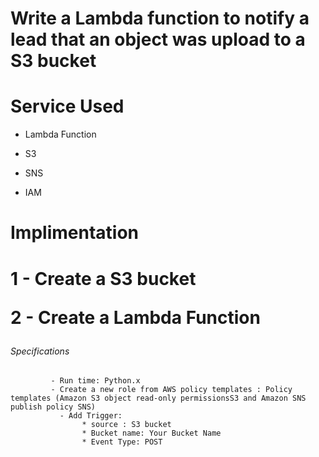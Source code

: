 # Write a Lambda function to notify a lead that an object was upload to a S3 bucket

<h1> Service Used</h1>

* Lambda Function

* S3

* SNS

* IAM

<h1> Implimentation<h1>

1 - **Create a S3 bucket**

2 - **Create a Lambda Function**
       <h6> Specifications</h6>
            
             - Run time: Python.x
             - Create a new role from AWS policy templates : Policy templates (Amazon S3 object read-only permissionsS3 and Amazon SNS publish policy SNS)
               - Add Trigger:
                    * source : S3 bucket
                    * Bucket name: Your Bucket Name
                    * Event Type: POST


